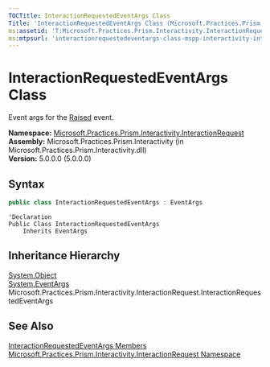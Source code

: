 ```yaml
---
TOCTitle: InteractionRequestedEventArgs Class
Title: 'InteractionRequestedEventArgs Class (Microsoft.Practices.Prism.Interactivity.InteractionRequest)'
ms:assetid: 'T:Microsoft.Practices.Prism.Interactivity.InteractionRequest.InteractionRequestedEventArgs'
ms:mtpsurl: 'interactionrequestedeventargs-class-mspp-interactivity-interactionrequest.md'
---
```



# InteractionRequestedEventArgs Class

Event args for the [Raised](/patterns-practices/reference/iinteractionrequest-raised-event-mspp-interactivity-interactionrequest) event.

**Namespace:** [Microsoft.Practices.Prism.Interactivity.InteractionRequest](/patterns-practices/reference/mspp-interactivity-interactionrequest-namespace)  
**Assembly:** Microsoft.Practices.Prism.Interactivity (in Microsoft.Practices.Prism.Interactivity.dll)  
**Version:** 5.0.0.0 (5.0.0.0)

## Syntax

```C# 
public class InteractionRequestedEventArgs : EventArgs
```
```VB
'Declaration
Public Class InteractionRequestedEventArgs
	Inherits EventArgs
```

## Inheritance Hierarchy

[System.Object](http://msdn.microsoft.com/en-us/library/e5kfa45b)  
  [System.EventArgs](http://msdn.microsoft.com/en-us/library/118wxtk3)  
    Microsoft.Practices.Prism.Interactivity.InteractionRequest.InteractionRequestedEventArgs

## See Also

[InteractionRequestedEventArgs Members](/patterns-practices/reference/interactionrequestedeventargs-members-mspp-interactivity-interactionrequest)  
[Microsoft.Practices.Prism.Interactivity.InteractionRequest Namespace](/patterns-practices/reference/mspp-interactivity-interactionrequest-namespace)  